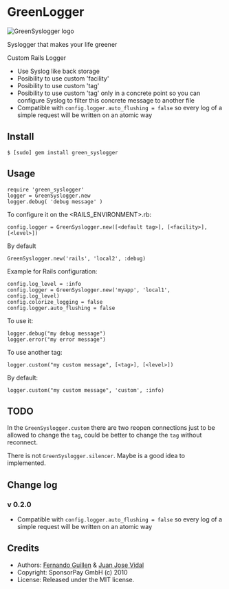 # GreenLogger

![GreenSyslogger logo](http://farm5.static.flickr.com/4060/5161504974_7dae687d7b_o_d.jpg)

Syslogger that makes your life greener

Custom Rails Logger

* Use Syslog like back storage
* Posibility to use custom 'facility'
* Posibility to use custom 'tag'
* Posibility to use custom 'tag' only in a concrete point so you can configure Syslog to filter this concrete message to another file
* Compatible with `config.logger.auto_flushing = false` so every log of a simple request will be written on an atomic way

## Install

    $ [sudo] gem install green_syslogger

## Usage

    require 'green_syslogger'
    logger = GreenSyslogger.new
    logger.debug( 'debug message' )

To configure it on the <RAILS_ENVIRONMENT>.rb:

    config.logger = GreenSyslogger.new([<default tag>], [<facility>], [<level>])

By default

    GreenSyslogger.new('rails', 'local2', :debug)

Example for Rails configuration:

    config.log_level = :info
    config.logger = GreenSyslogger.new('myapp', 'local1', config.log_level)
    config.colorize_logging = false
    config.logger.auto_flushing = false

To use it: 

    logger.debug("my debug message")
    logger.error("my error message")

To use another tag:

    logger.custom("my custom message", [<tag>], [<level>])

By default:

    logger.custom("my custom message", 'custom', :info)

## TODO

In the `GreenSyslogger.custom` there are two reopen connections just to be allowed to change the `tag`, could be better to change the `tag` without reconnect.

There is not `GreenSyslogger.silencer`. Maybe is a good idea to implemented.

## Change log

### v 0.2.0

* Compatible with `config.logger.auto_flushing = false` so every log of a simple request will be written on an atomic way


## Credits

* Authors: [Fernando Guillen](http://fernandoguillen.info) & [Juan Jose Vidal](http://twitter.com/j2vidal)
* Copyright: SponsorPay GmbH (c) 2010
* License: Released under the MIT license.

